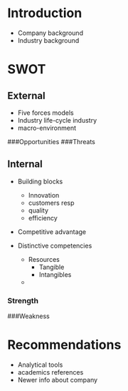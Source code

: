 # Introduction
* Company background 
* Industry background

# SWOT

## External

* Five forces models
* Industry life-cycle industry
* macro-environment

###Opportunities
###Threats


## Internal

* Building blocks
	* Innovation
	* customers resp
	* quality
	* efficiency

* Competitive advantage
* Distinctive competencies
	* Resources
		* Tangible
		* Intangibles
	* 


### Strength
###Weakness



# Recommendations
* Analytical tools
* academics references
* Newer info about company